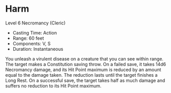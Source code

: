 # Harm
Level 6 Necromancy (Cleric)

- Casting Time: Action
- Range: 60 feet
- Components: V, S
- Duration: Instantaneous

You unleash a virulent disease on a creature that you can see within range. The target makes a Constitution saving throw. On a failed save, it takes 14d6 Necromancy damage, and its Hit Point maximum is reduced by an amount equal to the damage taken. The reduction lasts until the target finishes a Long Rest. On a successful save, the target takes half as much damage and suffers no reduction to its Hit Point maximum.
